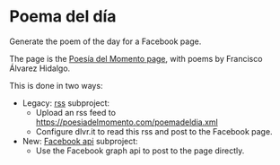 # Poema del día
Generate the poem of the day for a Facebook page.

The page is the [Poesía del Momento page](https://www.facebook.com/poesiadelmomento/
), with poems by Francisco Álvarez Hidalgo.


This is done in two ways:

* Legacy: [rss](rss) subproject:
  - Upload an rss feed to https://poesiadelmomento.com/poemadeldia.xml
  - Configure dlvr.it to read this rss and post to the Facebook page.
* New: [Facebook api](facebook) subproject:
  - Use the Facebook graph api to post to the page directly.
